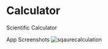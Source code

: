 # Calculator
Scientific Calculator

App Screenshots 
![sqaurecalculation](https://user-images.githubusercontent.com/43148806/207024280-4ebfc44f-d642-482c-a500-97118d1107aa.png)

